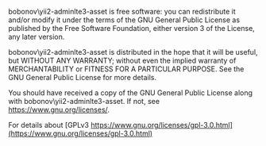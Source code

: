 bobonov\yii2-adminlte3-asset is free software: you can redistribute it and/or modify
it under the terms of the GNU General Public License as published by
the Free Software Foundation, either version 3 of the License, any later version.

bobonov\yii2-adminlte3-asset is distributed in the hope that it will be useful,
but WITHOUT ANY WARRANTY; without even the implied warranty of
MERCHANTABILITY or FITNESS FOR A PARTICULAR PURPOSE.  See the
GNU General Public License for more details.

You should have received a copy of the GNU General Public License
along with bobonov\yii2-adminlte3-asset.  If not, see <https://www.gnu.org/licenses/>.

For details about [GPLv3 https://www.gnu.org/licenses/gpl-3.0.html](https://www.gnu.org/licenses/gpl-3.0.html)